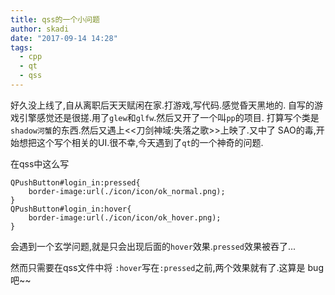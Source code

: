 ```yaml
---
title: qss的一个小问题
author: skadi
date: "2017-09-14 14:28"
tags:
  - cpp
  - qt
  - qss
---
```


好久没上线了,自从离职后天天赋闲在家.打游戏,写代码.感觉昏天黑地的.
自写的游戏引擎感觉还是很搓.用了`glew`和`glfw`.然后又开了一个叫`pp`的项目.
打算写个类是`shadow河蟹`的东西.然后又遇上<<刀剑神域:失落之歌>>上映了.又中了
SAO的毒,开始想把这个写个相关的UI.很不幸,今天遇到了`qt`的一个神奇的问题.

在qss中这么写
```
QPushButton#login_in:pressed{
    border-image:url(./icon/icon/ok_normal.png);
}
QPushButton#login_in:hover{
    border-image:url(./icon/icon/ok_hover.png);
}
```

会遇到一个玄学问题,就是只会出现后面的`hover`效果.`pressed`效果被吞了...

然而只需要在qss文件中将 `:hover`写在`:pressed`之前,两个效果就有了.这算是
bug吧~~
